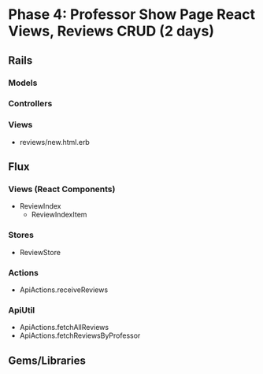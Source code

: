 # Phase 4: Professor Show Page React Views, Reviews CRUD (2 days)

## Rails
### Models
### Controllers
### Views
* reviews/new.html.erb

## Flux
### Views (React Components)
* ReviewIndex
  - ReviewIndexItem

### Stores
* ReviewStore

### Actions
* ApiActions.receiveReviews

### ApiUtil
* ApiActions.fetchAllReviews
* ApiActions.fetchReviewsByProfessor

## Gems/Libraries

